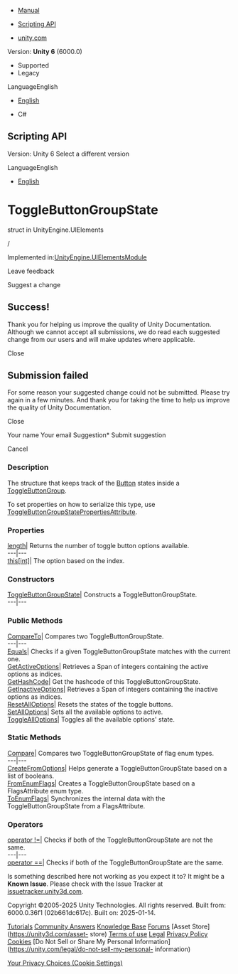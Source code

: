 [ ]()

  * [Manual](../Manual/index.html)
  * [Scripting API](../ScriptReference/index.html)

  * [unity.com](https://unity.com/)

Version: **Unity 6** (6000.0)

  * Supported
  * Legacy

LanguageEnglish

  * [English]()

  * C#

[ ](https://docs.unity3d.com)

## Scripting API

Version: Unity 6 Select a different version

LanguageEnglish

  * [English]()

# ToggleButtonGroupState

struct in UnityEngine.UIElements

/

Implemented
in:[UnityEngine.UIElementsModule](UnityEngine.UIElementsModule.html)

Leave feedback

Suggest a change

## Success!

Thank you for helping us improve the quality of Unity Documentation. Although
we cannot accept all submissions, we do read each suggested change from our
users and will make updates where applicable.

Close

## Submission failed

For some reason your suggested change could not be submitted. Please <a>try
again</a> in a few minutes. And thank you for taking the time to help us
improve the quality of Unity Documentation.

Close

Your name Your email Suggestion* Submit suggestion

Cancel

[ ]()

### Description

The structure that keeps track of the [Button](UIElements.Button.html) states
inside a [ToggleButtonGroup](UIElements.ToggleButtonGroup.html).

To set properties on how to serialize this type, use
[ToggleButtonGroupStatePropertiesAttribute](UIElements.ToggleButtonGroupStatePropertiesAttribute.html).

### Properties

[length](UIElements.ToggleButtonGroupState-length.html)|  Returns the number
of toggle button options available.  
---|---  
[this[int]](UIElements.ToggleButtonGroupState.Index_operator.html)|  The
option based on the index.  
  
### Constructors

[ToggleButtonGroupState](UIElements.ToggleButtonGroupState-ctor.html)|
Constructs a ToggleButtonGroupState.  
---|---  
  
### Public Methods

[CompareTo](UIElements.ToggleButtonGroupState.CompareTo.html)|  Compares two
ToggleButtonGroupState.  
---|---  
[Equals](UIElements.ToggleButtonGroupState.Equals.html)|  Checks if a given
ToggleButtonGroupState matches with the current one.  
[GetActiveOptions](UIElements.ToggleButtonGroupState.GetActiveOptions.html)|
Retrieves a Span of integers containing the active options as indices.  
[GetHashCode](UIElements.ToggleButtonGroupState.GetHashCode.html)|  Get the
hashcode of this ToggleButtonGroupState.  
[GetInactiveOptions](UIElements.ToggleButtonGroupState.GetInactiveOptions.html)|
Retrieves a Span of integers containing the inactive options as indices.  
[ResetAllOptions](UIElements.ToggleButtonGroupState.ResetAllOptions.html)|
Resets the states of the toggle buttons.  
[SetAllOptions](UIElements.ToggleButtonGroupState.SetAllOptions.html)|  Sets
all the available options to active.  
[ToggleAllOptions](UIElements.ToggleButtonGroupState.ToggleAllOptions.html)|
Toggles all the available options' state.  
  
### Static Methods

[Compare](UIElements.ToggleButtonGroupState.Compare.html)|  Compares two
ToggleButtonGroupState of flag enum types.  
---|---  
[CreateFromOptions](UIElements.ToggleButtonGroupState.CreateFromOptions.html)|
Helps generate a ToggleButtonGroupState based on a list of booleans.  
[FromEnumFlags](UIElements.ToggleButtonGroupState.FromEnumFlags.html)|
Creates a ToggleButtonGroupState based on a FlagsAttribute enum type.  
[ToEnumFlags](UIElements.ToggleButtonGroupState.ToEnumFlags.html)|
Synchronizes the internal data with the ToggleButtonGroupState from a
FlagsAttribute.  
  
### Operators

[operator !=](UIElements.ToggleButtonGroupState-operator_ne.html)|  Checks if
both of the ToggleButtonGroupState are not the same.  
---|---  
[operator ==](UIElements.ToggleButtonGroupState-operator_eq.html)|  Checks if
both of the ToggleButtonGroupState are the same.  
  
Is something described here not working as you expect it to? It might be a
**Known Issue**. Please check with the Issue Tracker at
[issuetracker.unity3d.com](https://issuetracker.unity3d.com).

Copyright ©2005-2025 Unity Technologies. All rights reserved. Built from:
6000.0.36f1 (02b661dc617c). Built on: 2025-01-14.

[Tutorials](https://unity3d.com/learn) [Community
Answers](https://answers.unity3d.com) [Knowledge
Base](https://support.unity3d.com/hc/en-us)
[Forums](https://forum.unity3d.com) [Asset Store](https://unity3d.com/asset-
store) [Terms of use](https://docs.unity3d.com/Manual/TermsOfUse.html)
[Legal](https://unity.com/legal) [Privacy
Policy](https://unity.com/legal/privacy-policy)
[Cookies](https://unity.com/legal/cookie-policy) [Do Not Sell or Share My
Personal Information](https://unity.com/legal/do-not-sell-my-personal-
information)

[Your Privacy Choices (Cookie Settings)](javascript:void\(0\);)

